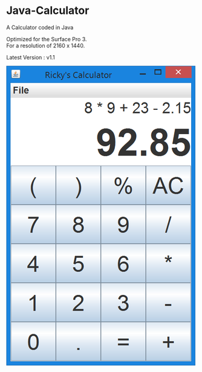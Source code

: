 # Java-Calculator
A Calculator coded in Java

Optimized for the Surface Pro 3.                                                                                                                                                     
For a resolution of 2160 x 1440.

Latest Version : v1.1

![alt tag](https://github.com/Rickydam/Java-Calculator/blob/master/v1.1/v1.1.png)
